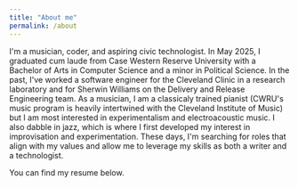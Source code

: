 ```yaml
---
title: "About me"
permalink: /about
---
```

I'm a musician, coder, and aspiring civic technologist. In May 2025, I graduated cum laude from Case Western Reserve University with a Bachelor of Arts in Computer Science and a minor in Political Science. In the past, I've worked a software engineer for the Cleveland Clinic in a research laboratory and for Sherwin Williams on the Delivery and Release Engineering team. As a musician, I am a classicaly trained pianist (CWRU's music program is heavily intertwined with the Cleveland Institute of Music) but I am most interested in experimentalism and electroacoustic music. I also dabble in jazz, which is where I first developed my interest in improvisation and experimentation. These days, I'm searching for roles that align with my values and allow me to leverage my skills as both a writer and a technologist. 

You can find my resume below.

<object data="Addison Miller Resume 5_22.docx (2).pdf" width="1000" height="1000" type='application/pdf'>